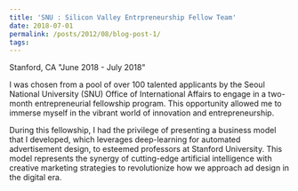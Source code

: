 ```yaml
---
title: 'SNU : Silicon Valley Entrpreneurship Fellow Team'
date: 2018-07-01
permalink: /posts/2012/08/blog-post-1/
tags:
---
```


Stanford, CA
"June 2018 - July 2018"

 I was chosen from a pool of over 100 talented applicants by the Seoul National University (SNU) Office of International Affairs to engage in a two-month entrepreneurial fellowship program. This opportunity allowed me to immerse myself in the vibrant world of innovation and entrepreneurship.

During this fellowship, I had the privilege of presenting a business model that I developed, which leverages deep-learning for automated advertisement design, to esteemed professors at Stanford University. This model represents the synergy of cutting-edge artificial intelligence with creative marketing strategies to revolutionize how we approach ad design in the digital era.